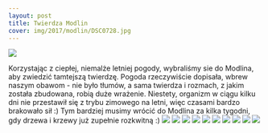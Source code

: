 ```yaml
---
layout: post
title: Twierdza Modlin
cover: img/2017/modlin/DSC0728.jpg
---
```

<img src="/img/2017/modlin/DSC0728.jpg">

Korzystając z ciepłej, niemalże letniej pogody, wybraliśmy sie do Modlina, aby zwiedzić tamtejszą twierdzę. Pogoda rzeczywiście dopisała, wbrew naszym obawom - nie było tłumów, a sama twierdza i rozmach, z jakim została zbudowana, robią duże wrażenie. Niestety, organizm w ciągu kilku dni nie przestawił się z trybu zimowego na letni, więc czasami bardzo brakowało sił :) Tym bardziej musimy wrócić do Modlina za kilka tygodni, gdy drzewa i krzewy już zupełnie rozkwitną :)
<img src="/img/2017/modlin/DSC0706.jpg">
<img src="/img/2017/modlin/DSC0710.jpg">
<img src="/img/2017/modlin/DSC0715.jpg">
<img src="/img/2017/modlin/DSC0721.jpg">
<img src="/img/2017/modlin/DSC0726.jpg">
<img src="/img/2017/modlin/DSC0727.jpg">
<img src="/img/2017/modlin/DSC0734.jpg">
<img src="/img/2017/modlin/DSC0736.jpg">
<img src="/img/2017/modlin/DSC0742.jpg">
<img src="/img/2017/modlin/DSC0743.jpg">

<div class="fb-comments" data-href="http://emilkape.github.io/Modlin-2017" data-numposts="5" data-width="100%"></div>
